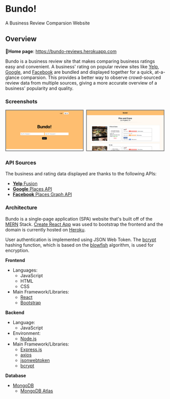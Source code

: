 # Bundo!
A Business Review Comparsion Website 

## Overview
**🎁Home page**: https://bundo-reviews.herokuapp.com

Bundo is a business review site that makes comparing business ratings easy and convenient. A business' rating on popular review sites like [Yelp](https://www.yelp.com/), [Google](https://www.google.com/), and [Facebook](https://www.facebook.com/) are bundled and displayed together for a quick, at-a-glance comparsion. This provides a better way to observe crowd-sourced review data from multiple sources, giving a more accurate overview of a business' popularity and quality.

### Screenshots
<img src="client/public/screenshot_home.png" width=48% style="border:2px solid gray">&nbsp; <img src="client/public/screenshot_search.png" width=48.075% style="border:2px solid gray">

### API Sources
The business and rating data displayed are thanks to the following APIs:

- [**Yelp** Fusion](https://www.yelp.com/developers/documentation/v3/get_started)
- [**Google** Places API](https://developers.google.com/places/web-service/intro?_gac=1.184360532.1591504097.Cj0KCQjwiILsBRCGARIsAHKQWLPLNBTSuEC9M_vYmnENFL500GW7IBsT7XiOFKhnOtvJYH5g8qQcbmMaAm7dEALw_wcB&_ga=2.62337324.145642420.1591504096-1138255556.1589759847)
- [**Facebook** Places Graph API](https://developers.facebook.com/products/places/)


### Architecture
Bundo is a single-page application (SPA) website that's built off of the [MERN](https://www.educative.io/edpresso/what-is-mern-stack) Stack. [Create React App](https://github.com/facebook/create-react-app) was used to bootstrap the frontend and the domain is currently hosted on [Heroku](https://www.heroku.com/).

User authentication is implemented using JSON Web Token. The [bcrypt](https://en.wikipedia.org/wiki/Bcrypt) hashing function, which is based on the [blowfish](https://en.wikipedia.org/wiki/Blowfish_(cipher)) algorithm, is used for encryption.

**Frontend**
- Languages: 
 	* JavaScript
	* HTML
	* CSS
- Main Framework/Libraries:
 	* [React](https://reactjs.org/)
	* [Bootstrap](https://getbootstrap.com/)

**Backend**
- Language: 
	* JavaScript
- Environment:
	* [Node.js](https://nodejs.org/en/)
- Main Framework/Libraries:
 	* [Express.js](https://expressjs.com/)
	* [axios](https://www.npmjs.com/package/axios)
	* [jsonwebtoken](https://www.npmjs.com/package/jsonwebtoken)
	* [bcrypt](https://www.npmjs.com/package/bcrypt)

**Database**
- [MongoDB](https://www.mongodb.com/)
	* [MongoDB Atlas](https://www.mongodb.com/cloud/atlas)
